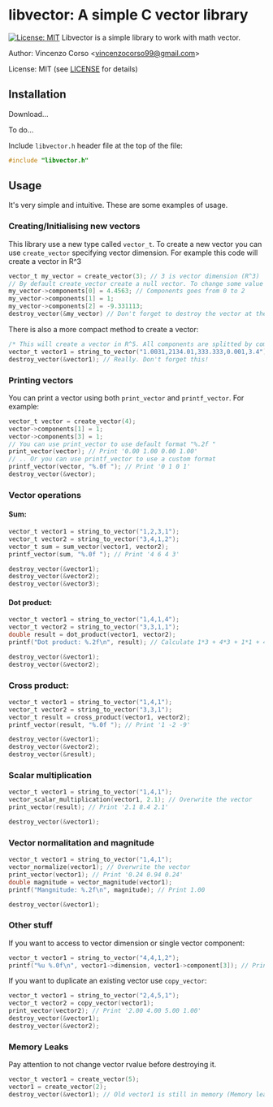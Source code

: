 # libvector: A simple C vector library
[![License: MIT](https://img.shields.io/badge/License-MIT-yellow.svg)](https://opensource.org/licenses/MIT)
Libvector is a simple library to work with math vector.

Author: Vincenzo Corso <[vincenzocorso99@gmail.com](mailto:vincenzocorso99@gmail.com)>

License: MIT (see [LICENSE](https://github.com/vincenzocorso/libvector/blob/master/LICENSE)  for details)

## Installation
Download...

To do...

Include `libvector.h` header file at the top of the file:
```c
#include "libvector.h"
```

## Usage
It's very simple and intuitive. These are some examples of usage.

### Creating/Initialising new vectors
This library use a new type called `vector_t`. To create a new vector you can use `create_vector` specifying vector dimension. For example this code will create a vector in R^3
```c
vector_t my_vector = create_vector(3); // 3 is vector dimension (R^3)
// By default create_vector create a null vector. To change some value use:
my_vector->components[0] = 4.4563; // Components goes from 0 to 2
my_vector->components[1] = 1;
my_vector->components[2] = -9.331113;
destroy_vector(&my_vector) // Don't forget to destroy the vector at the end
```
There is also a more compact method to create a vector:
```c
/* This will create a vector in R^5. All components are splitted by comma, so don't use any whitespace between them */
vector_t vector1 = string_to_vector("1.0031,2134.01,333.333,0.001,3.4");
destroy_vector(&vector1); // Really. Don't forget this!
```

### Printing vectors
You can print a vector using both `print_vector` and `printf_vector`. For example:
```c
vector_t vector = create_vector(4);
vector->components[1] = 1;
vector->components[3] = 1;
// You can use print_vector to use default format "%.2f "
print_vector(vector); // Print '0.00 1.00 0.00 1.00'
// .. Or you can use printf_vector to use a custom format
printf_vector(vector, "%.0f "); // Print '0 1 0 1'
destroy_vector(&vector);
```

### Vector operations
#### Sum:
```c
vector_t vector1 = string_to_vector("1,2,3,1");
vector_t vector2 = string_to_vector("3,4,1,2");
vector_t sum = sum_vector(vector1, vector2);
printf_vector(sum, "%.0f "); // Print '4 6 4 3'

destroy_vector(&vector1);
destroy_vector(&vector2);
destroy_vector(&vector3);
```
#### Dot product:
```c
vector_t vector1 = string_to_vector("1,4,1,4");
vector_t vector2 = string_to_vector("3,3,1,1");
double result = dot_product(vector1, vector2);
printf("Dot product: %.2f\n", result); // Calculate 1*3 + 4*3 + 1*1 + 4*1. Print 20.00

destroy_vector(&vector1);
destroy_vector(&vector2);
```

### Cross product:
```c
vector_t vector1 = string_to_vector("1,4,1");
vector_t vector2 = string_to_vector("3,3,1");
vector_t result = cross_product(vector1, vector2);
printf_vector(result, "%.0f "); // Print '1 -2 -9'

destroy_vector(&vector1);
destroy_vector(&vector2);
destroy_vector(&result);
```

### Scalar multiplication
```c
vector_t vector1 = string_to_vector("1,4,1");
vector_scalar_multiplication(vector1, 2.1); // Overwrite the vector
print_vector(result); // Print '2.1 8.4 2.1'

destroy_vector(&vector1);
```

### Vector normalitation and magnitude
```c
vector_t vector1 = string_to_vector("1,4,1");
vector_normalize(vector1); // Overwrite the vector
print_vector(vector1); // Print '0.24 0.94 0.24'
double magnitude = vector_magnitude(vector1);
printf("Mangnitude: %.2f\n", magnitude); // Print 1.00

destroy_vector(&vector1);
```

### Other stuff
If you want to access to vector dimension or single vector component:
```c
vector_t vector1 = string_to_vector("4,4,1,2");
printf("%u %.0f\n", vector1->dimension, vector1->component[3]); // Print '4 2'
```

If you want to duplicate an existing vector use `copy_vector`:
```c
vector_t vector1 = string_to_vector("2,4,5,1");
vector_t vector2 = copy_vector(vector1);
print_vector(vector2); // Print '2.00 4.00 5.00 1.00'
destroy_vector(&vector1);
destroy_vector(&vector2);
```

### Memory Leaks
Pay attention to not change vector rvalue before destroying it.
```c
vector_t vector1 = create_vector(5);
vector1 = create_vector(2);
destroy_vector(&vector1); // Old vector1 is still in memory (Memory leaks)
```
